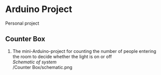 # Arduino Project
 Personal project

## Counter Box
1. The mini-Arduino-project for counting the number of people entering the room to decide whether the light is on or off \
*Schematic of system* \
/Counter Box/schematic.png
